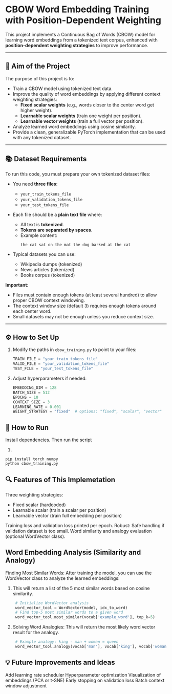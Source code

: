 # CBOW Word Embedding Training with Position-Dependent Weighting

This project implements a Continuous Bag of Words (CBOW) model for learning word embeddings from a tokenized text corpus, enhanced with **position-dependent weighting strategies** to improve performance.

---

## 🎯 Aim of the Project

The purpose of this project is to:
- Train a CBOW model using tokenized text data.
- Improve the quality of word embeddings by applying different context weighting strategies:
  - **Fixed scalar weights** (e.g., words closer to the center word get higher weight).
  - **Learnable scalar weights** (train one weight per position).
  - **Learnable vector weights** (train a full vector per position).
- Analyze learned word embeddings using cosine similarity.
- Provide a clean, generalizable PyTorch implementation that can be used with any tokenized dataset.

---

## 📚 Dataset Requirements

To run this code, you must prepare your own tokenized dataset files:

- You need **three files**:
  - `your_train_tokens_file`
  - `your_validation_tokens_file`
  - `your_test_tokens_file`

- Each file should be a **plain text file** where:
  - All text is **tokenized**.
  - **Tokens are separated by spaces**.
  - Example content:
    ```
    the cat sat on the mat the dog barked at the cat
    ```
- Typical datasets you can use:
  - Wikipedia dumps (tokenized)
  - News articles (tokenized)
  - Books corpus (tokenized)

**Important:**  
- Files must contain enough tokens (at least several hundred) to allow proper CBOW context windowing.
- The context window size (default 3) requires enough tokens around each center word.
- Small datasets may not be enough unless you reduce context size.

---

## ⚙️ How to Set Up

1. Modify the paths in `cbow_training.py` to point to your files:
   ```python
   TRAIN_FILE = "your_train_tokens_file"
   VALID_FILE = "your_validation_tokens_file"
   TEST_FILE = "your_test_tokens_file"

2. Adjust hyperparameters if needed:
   ```python
   EMBEDDING_DIM = 128
   BATCH_SIZE = 512
   EPOCHS = 10
   CONTEXT_SIZE = 3
   LEARNING_RATE = 0.001
   WEIGHT_STRATEGY = "fixed"  # options: "fixed", "scalar", "vector"

## 🚀 How to Run

  Install dependencies. Then run the script
  1. ```python
    pip install torch numpy
    python cbow_training.py


## 🔍 Features of This Implemetation
Three weighting strategies:
- Fixed scalar (hardcoded)
- Learnable scalar (train a scalar per position)
- Learnable vector (train full embedding per position)

Training loss and validation loss printed per epoch.
Robust: Safe handling if validation dataset is too small.
Word similarity and analogy evaluation (optional WordVector class).

## Word Embedding Analysis (Similarity and Analogy)
Finding Most Similar Words: After training the model, you can use the WordVector class to analyze the learned embeddings:
1. This will return a list of the 5 most similar words based on cosine similarity.
   ```python
    # Initialize WordVector analysis
    word_vector_tool = WordVector(model, idx_to_word)
    # Find top-5 most similar words to a given word
    word_vector_tool.most_similar(vocab['example_word'], top_k=5)
2. Solving Word Analogies: This will return the most likely word vector result for the analogy.
   ```python
    # Example analogy: king - man + woman = queen
    word_vector_tool.analogy(vocab['man'], vocab['king'], vocab['woman'], top_k=1)


## 💡 Future Improvements and Ideas
Add learning rate scheduler
Hyperparameter optimization
Visualization of embeddings (PCA or t-SNE)
Early stopping on validation loss
Batch context window adjustment
  

